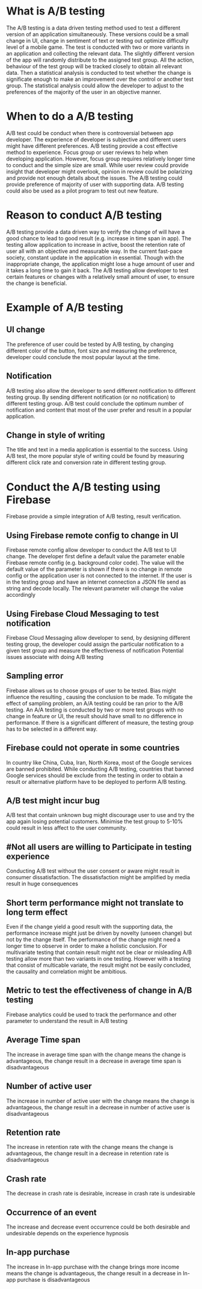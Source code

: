 # What is A/B testing
The A/B testing is a data driven testing method used to test a different version of an application simultaneously. These versions could be a small change in UI, change in sentiment of text or testing out optimize difficulty level of a mobile game. The test is conducted with two or more variants in an application and collecting the relevant data. The slightly different version of the app will randomly distribute to the assigned test group. All the action, behaviour of the test group will be tracked closely to obtain all relevant data. Then a statistical analysis is conducted to test whether the change is significate enough to make an improvement over the control or another test group. The statistical analysis could allow the developer to adjust to the preferences of the majority of the user in an objective manner.


# When to do a A/B testing
A/B test could be conduct when there is controversial between app developer. The experience of developer is subjective and different users might have different preferences. A/B testing provide a cost effective method to experience. Focus group or user reviews to help when developing application. However, focus group requires relatively longer time to conduct and the simple size are small. While user review could provide insight that developer might overlook, opinion in review could be polarizing and provide not enough details about the issues. The A/B testing could provide preference of majority of user with supporting data. A/B testing could also be used as a pilot program to test out new feature.


# Reason to conduct A/B testing
A/B testing provide a data driven way to verify the change of will have a good chance to lead to good result (e.g. increase in time span in app). The testing allow application to increase in active, boost the retention rate of user all with an objective and measurable way. In the current fast-pace society, constant update in the application in essential. Though with the inappropriate change, the application might lose a huge amount of user and it takes a long time to gain it back. The A/B testing allow developer to test certain features or changes with a relatively small  amount of user, to ensure the change is beneficial.


# Example of A/B testing
## UI change
The preference of user could be tested by A/B testing, by changing different color of the button, font size and measuring the preference, developer could conclude the most popular layout at the time.


## Notification
A/B testing also allow the developer to send different notification to different testing group. By sending different notification (or no notification) to different testing group. A/B test could conclude the optimum number of notification and content that most of the user prefer and result in a popular application.


## Change in style of writing
The title and text in a media application is essential to the success. Using A/B test, the more popular style of writing could be found by measuring different click rate and conversion rate in different testing group.


# Conduct the A/B testing using Firebase
Firebase provide a simple integration of A/B testing, result verification.


## Using Firebase remote config to change in UI
Firebase remote config allow developer to conduct the A/B test to UI change. The developer first define a default value the parameter enable Firebase remote config (e.g. background color code). The value will the default value of the parameter is shown if there is no change in remote config or the application user is not connected to the internet. If the user is in the testing group and have an internet connection a JSON file send as string and decode locally. The relevant parameter will change the value accordingly


## Using Firebase Cloud Messaging to test notification
Firebase Cloud Messaging allow developer to send, by designing different testing group, the developer could assign the particular notification to a given test group and measure the effectiveness of notification
Potential issues associate with doing A/B testing


## Sampling error
Firebase allows us to choose groups of user to be tested. Bias might influence the resulting , causing the conclusion to be made. To mitigate the effect of sampling problem, an A/A testing could be ran prior to the A/B testing. An A/A testing is conducted by two or more test groups with no change in feature or UI, the result should have small to no difference in performance. If there is a significant different of measure, the testing group has to be selected in a different way.


## Firebase could not operate in some countries
In country like China, Cuba, Iran, North Korea, most of the Google services are banned prohibited. While conducting A/B testing, countries that banned Google services should be exclude from the testing in order to obtain a result or alternative platform have to be deployed to perform A/B testing.


## A/B test might incur bug
A/B test that contain unknown bug might discourage user to use and try the app again losing potential customers. Minimise the test group to 5-10% could result in less affect to the user community.


## #Not all users are willing to Participate in testing experience
Conducting A/B test without the user consent or aware might result in consumer dissatisfaction. The dissatisfaction might be amplified by media result in huge consequences


## Short term performance might not translate to long term effect
Even if the change yield a good result with the supporting data, the performance increase might just be driven by novelty (unseen change) but not by the change itself. The performance of the change might need a longer time to observe in order to make a holistic conclusion.
For multivariate testing that contain result might not be clear or misleading
A/B testing allow more than two variants in one testing. However with a testing that consist of multicable variate, the result might not be easily concluded, the causality and correlation might be ambitious.


## Metric to test the effectiveness of change in A/B testing
Firebase analytics could be used to track the performance and other parameter to understand the result in A/B testing 


## Average Time span
The increase in average time span with the change means the change is advantageous, the change result in a decrease in average time span is disadvantageous


## Number of active user
The increase in number of active user with the change means the change is advantageous, the change result in a decrease in number of active user is disadvantageous


## Retention rate
The increase in retention rate with the change means the change is advantageous, the change result in a decrease in retention rate is disadvantageous


## Crash rate
The decrease in crash rate is desirable, increase in crash rate is undesirable


## Occurrence of an event
The increase and decrease event occurrence could be both desirable and undesirable depends on the experience hypnosis


## In-app purchase
The increase in In-app purchase with the change brings more income means the change is advantageous, the change result in a decrease in In-app purchase is disadvantageous
